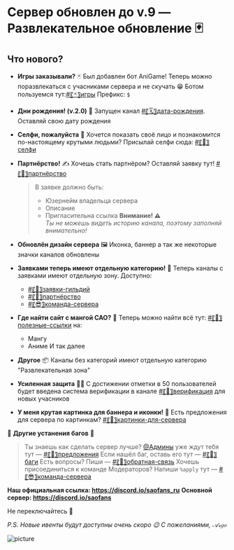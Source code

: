 # Сервер обновлен до v.9 — Развлекательное обновление 🃏

## Что нового?

- **Игры заказывали?** 🃏
  Был добавлен бот AniGame! Теперь можно поразвлекаться с учасниками сервера и не скучать 😁
  Ботом пользуемся тут:[#〖🃏〗игры](`<#761648964549607505>`)
  Префикс: `$`

- **Дни рождения! (v.2.0)** 🎈
  Запущен канал [#〖🗓〗дата-рождения](`<#761648775982743583>`). Оставляй свою дату рождения

- **Селфи, пожалуйста** 🤳
  Хочется показать своё лицо и познакомится по-настоящему крутыми людьми? Присылай селфи сюда: [#〖🤳〗селфи](`<#761648849709301770>`)

- **Партнёрство!** ✍
  Хочешь стать партнёром? Оставляй заявку тут! [#〖🤝〗партнёрство](`<#761651481702957076>`)

  > В заявке должно быть:
  >
  > - Юзернейм владельца сервера
  > - Описание
  > - Пригласительна ссылка
  >   **Внимание! ⚠**  
  >   _Ты не можешь видеть историю канала, поэтому заполняй внимательно!_

- **Обновлён дизайн сервера** 🖼
  Иконка, баннер а так же некоторые значки каналов обновлены

- **Заявками теперь имеют отдельную категорию!** 📁
  Теперь каналы с заявками имеют отдельную зону. Доступно:

  - [#〖🔰〗заявки-гильдий](`<#743821136986374185>`)
  - [#〖🤝〗партнёрство](`<#761651481702957076>`)
  - [#〖😎〗команда-сервера](`<#761651662171275295>`)

- **Где найти сайт с мангой САО?** 🔗
  Теперь можно найти всё тут: [#〖🔗〗полезные-ссылки](`<#761650428584656957>`) на:

  - Мангу
  - Аниме
    И так далее

- **Другое** 📦
  Каналы без категорий имеют отдельную категорию "Развлекательная зона"

- **Усиленная защита** 👮‍♂️
  С достижении отметки в 50 пользователей будет введена система верификации в канале [#〖🛑〗верификация](`<#761649178774208543>`) для новых учасников

- **У меня крутая картинка для баннера и иконки!** 🎴
  Есть предложения для сервера по картинкам? [#〖🎴〗картинки-для-сервера](`<#761651783142998056>`)

🔧 **Другие устанения багов** 🐞

> Ты знаешь как сделать сервер лучше? [@Админы](`<@&743810746512703528>`) уже ждут тебя тут — [#〖📑〗предложения](#743820986515718205)
> Если нашёл баг, оставь его тут — [#〖🐞〗баги](`<#743821283631956059>`)
> Есть вопросы? Пиши — [#〖📠〗обратная-связь](`<#743821394239946803>`)
> Хочешь присоединиться к команде Модераторов? Напиши `%apply` тут — [#〖😎〗команда-сервера](`<#761651662171275295>`)

**Наш официальная ссылка: https://discord.io/saofans_ru**
**Основной сервер: https://discord.io/saofans**

Не переключайтесь 🤖

_P.S. Новые ивенты будут доступны очень скоро 😉
С пожеланиями, 𝒜𝓇𝑔𝑜_

![picture](https://www.wallpaperup.com/uploads/wallpapers/2016/11/18/1048473/a0decfbfb36a6814a0cc9800aeca0fab.jpg)

